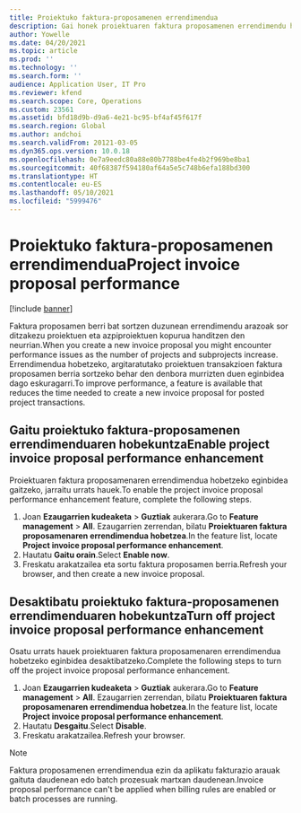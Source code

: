 ```yaml
---
title: Proiektuko faktura-proposamenen errendimendua
description: Gai honek proiektuaren faktura proposamenen errendimendu hobekuntzei buruzko informazioa eskaintzen du.
author: Yowelle
ms.date: 04/20/2021
ms.topic: article
ms.prod: ''
ms.technology: ''
ms.search.form: ''
audience: Application User, IT Pro
ms.reviewer: kfend
ms.search.scope: Core, Operations
ms.custom: 23561
ms.assetid: bfd18d9b-d9a6-4e21-bc95-bf4af45f617f
ms.search.region: Global
ms.author: andchoi
ms.search.validFrom: 20121-03-05
ms.dyn365.ops.version: 10.0.18
ms.openlocfilehash: 0e7a9eedc80a88e80b7788be4fe4b2f969be8ba1
ms.sourcegitcommit: 40f68387f594180af64a5e5c748b6efa188bd300
ms.translationtype: HT
ms.contentlocale: eu-ES
ms.lasthandoff: 05/10/2021
ms.locfileid: "5999476"
---
```

# <a name="project-invoice-proposal-performance"></a><span data-ttu-id="0e728-103">Proiektuko faktura-proposamenen errendimendua</span><span class="sxs-lookup"><span data-stu-id="0e728-103">Project invoice proposal performance</span></span>

[!include [banner](../includes/banner.md)]

<span data-ttu-id="0e728-104">Faktura proposamen berri bat sortzen duzunean errendimendu arazoak sor ditzakezu proiektuen eta azpiproiektuen kopurua handitzen den neurrian.</span><span class="sxs-lookup"><span data-stu-id="0e728-104">When you create a new invoice proposal you might encounter performance issues as the number of projects and subprojects increase.</span></span> <span data-ttu-id="0e728-105">Errendimendua hobetzeko, argitaratutako proiektuen transakzioen faktura proposamen berria sortzeko behar den denbora murrizten duen eginbidea dago eskuragarri.</span><span class="sxs-lookup"><span data-stu-id="0e728-105">To improve performance, a feature is available that reduces the time needed to create a new invoice proposal for posted project transactions.</span></span>

## <a name="enable-project-invoice-proposal-performance-enhancement"></a><span data-ttu-id="0e728-106">Gaitu proiektuko faktura-proposamenen errendimenduaren hobekuntza</span><span class="sxs-lookup"><span data-stu-id="0e728-106">Enable project invoice proposal performance enhancement</span></span>
<span data-ttu-id="0e728-107">Proiektuaren faktura proposamenaren errendimendua hobetzeko eginbidea gaitzeko, jarraitu urrats hauek.</span><span class="sxs-lookup"><span data-stu-id="0e728-107">To enable the project invoice proposal performance enhancement feature, complete the following steps.</span></span>

1.  <span data-ttu-id="0e728-108">Joan **Ezaugarrien kudeaketa** > **Guztiak** aukerara.</span><span class="sxs-lookup"><span data-stu-id="0e728-108">Go to **Feature management** > **All**.</span></span> <span data-ttu-id="0e728-109">Ezaugarrien zerrendan, bilatu **Proiektuaren faktura proposamenaren errendimendua hobetzea**.</span><span class="sxs-lookup"><span data-stu-id="0e728-109">In the feature list, locate **Project invoice proposal performance enhancement**.</span></span>
2.  <span data-ttu-id="0e728-110">Hautatu **Gaitu orain**.</span><span class="sxs-lookup"><span data-stu-id="0e728-110">Select **Enable now**.</span></span>
3.  <span data-ttu-id="0e728-111">Freskatu arakatzailea eta sortu faktura proposamen berria.</span><span class="sxs-lookup"><span data-stu-id="0e728-111">Refresh your browser, and then create a new invoice proposal.</span></span>

## <a name="turn-off-project-invoice-proposal-performance-enhancement"></a><span data-ttu-id="0e728-112">Desaktibatu proiektuko faktura-proposamenen errendimenduaren hobekuntza</span><span class="sxs-lookup"><span data-stu-id="0e728-112">Turn off project invoice proposal performance enhancement</span></span>
<span data-ttu-id="0e728-113">Osatu urrats hauek proiektuaren faktura proposamenaren errendimendua hobetzeko eginbidea desaktibatzeko.</span><span class="sxs-lookup"><span data-stu-id="0e728-113">Complete the following steps to turn off the project invoice proposal performance enhancement.</span></span>

1.  <span data-ttu-id="0e728-114">Joan **Ezaugarrien kudeaketa** > **Guztiak** aukerara.</span><span class="sxs-lookup"><span data-stu-id="0e728-114">Go to **Feature management** > **All**.</span></span> <span data-ttu-id="0e728-115">Ezaugarrien zerrendan, bilatu **Proiektuaren faktura proposamenaren errendimendua hobetzea**.</span><span class="sxs-lookup"><span data-stu-id="0e728-115">In the feature list, locate **Project invoice proposal performance enhancement**.</span></span>
2.  <span data-ttu-id="0e728-116">Hautatu **Desgaitu**.</span><span class="sxs-lookup"><span data-stu-id="0e728-116">Select **Disable**.</span></span>
3.  <span data-ttu-id="0e728-117">Freskatu arakatzailea.</span><span class="sxs-lookup"><span data-stu-id="0e728-117">Refresh your browser.</span></span>

> [!NOTE]
> <span data-ttu-id="0e728-118">Faktura proposamenen errendimendua ezin da aplikatu fakturazio arauak gaituta daudenean edo batch prozesuak martxan daudenean.</span><span class="sxs-lookup"><span data-stu-id="0e728-118">Invoice proposal performance can't be applied when billing rules are enabled or batch processes are running.</span></span>
